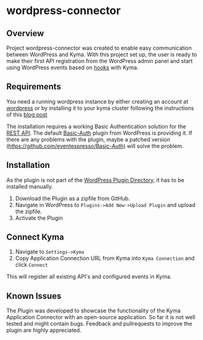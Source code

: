 # wordpress-connector

## Overview

Project wordpress-connector was created to enable easy communication between WordPress and Kyma. With this project set up, the user is ready to make their first API registration from the WordPress admin panel and start using WordPress events based on [hooks](https://developer.wordpress.org/reference/hooks/) with Kyma.

## Requirements

You need a running wordpress instance by either creating an account at [wordpress](wordpress.com) or by installing it to your kyma cluster following the instructions of this [blog post](https://kyma-project.io/blog/2019/7/8/extend-wordpress#word-press-installation)

The installation requires a working Basic Authentication solution for the [REST API](https://developer.wordpress.org/rest-api/). The default [Basic-Auth](https://github.com/WP-API/Basic-Auth) plugin from WordPress is providing it. If there are any problems with the plugin, maybe a patched version (https://github.com/eventespresso/Basic-Auth) will solve the problem.


## Installation

As the plugin is not part of the [WordPress Plugin Directory](https://wordpress.org/plugins/), it has to be installed manually.

1. Download the Plugin as a zipfile from GitHub.
2. Navigate in WordPress to `Plugins->Add New->Upload Plugin` and upload the zipfile.
3. Activate the Plugin

## Connect Kyma

1. Navigate to `Settings->Kyma`
2. Copy Application Connection URL from Kyma into `Kyma Connection` and click `Connect`

This will register all existing API's and configured events in Kyma.

## Known Issues

The Plugin was developed to showcase the functionality of the Kyma Application Connector with an open-source application. So far it is not well tested and might contain bugs. Feedback and pullrequests to improve the plugin are highly appreciated.
